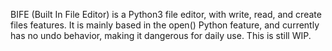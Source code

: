 
BIFE (Built In File Editor) is a Python3 file editor, with write, read, and create files features.
It is mainly based in the open() Python feature, and currently has no undo behavior, making it dangerous for daily use.
This is still WIP.
